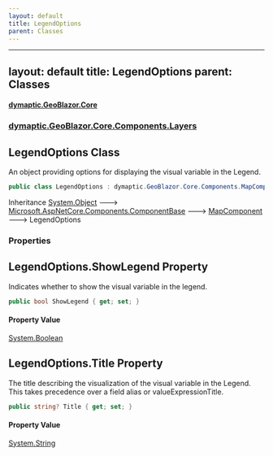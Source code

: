 ```yaml
---
layout: default
title: LegendOptions
parent: Classes
---
```

---
layout: default
title: LegendOptions
parent: Classes
---
#### [dymaptic.GeoBlazor.Core](index.html 'index')
### [dymaptic.GeoBlazor.Core.Components.Layers](index.html#dymaptic.GeoBlazor.Core.Components.Layers 'dymaptic.GeoBlazor.Core.Components.Layers')

## LegendOptions Class

An object providing options for displaying the visual variable in the Legend.

```csharp
public class LegendOptions : dymaptic.GeoBlazor.Core.Components.MapComponent
```

Inheritance [System.Object](https://docs.microsoft.com/en-us/dotnet/api/System.Object 'System.Object') &#129106; [Microsoft.AspNetCore.Components.ComponentBase](https://docs.microsoft.com/en-us/dotnet/api/Microsoft.AspNetCore.Components.ComponentBase 'Microsoft.AspNetCore.Components.ComponentBase') &#129106; [MapComponent](dymaptic.GeoBlazor.Core.Components.MapComponent.html 'dymaptic.GeoBlazor.Core.Components.MapComponent') &#129106; LegendOptions
### Properties

<a name='dymaptic.GeoBlazor.Core.Components.Layers.LegendOptions.ShowLegend'></a>

## LegendOptions.ShowLegend Property

Indicates whether to show the visual variable in the legend.

```csharp
public bool ShowLegend { get; set; }
```

#### Property Value
[System.Boolean](https://docs.microsoft.com/en-us/dotnet/api/System.Boolean 'System.Boolean')

<a name='dymaptic.GeoBlazor.Core.Components.Layers.LegendOptions.Title'></a>

## LegendOptions.Title Property

The title describing the visualization of the visual variable in the Legend. This takes precedence over a field alias or valueExpressionTitle.

```csharp
public string? Title { get; set; }
```

#### Property Value
[System.String](https://docs.microsoft.com/en-us/dotnet/api/System.String 'System.String')

